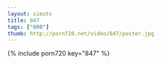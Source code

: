 ```yaml
--- 
layout: sieutv
title: 847
tags: ["000"]
thumb: http://porn720.net/video/847/poster.jpg
---
```

{% include porn720 key="847" %} 
